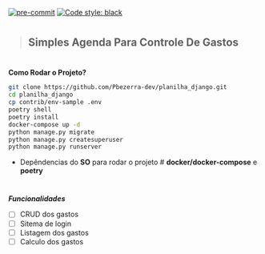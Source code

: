 [![pre-commit](https://img.shields.io/badge/pre--commit-enabled-brightgreen?logo=pre-commit&logoColor=white)](https://github.com/pre-commit/pre-commit)
[![Code style: black](https://img.shields.io/badge/code%20style-black-000000.svg)](https://github.com/psf/black)

#
>## Simples Agenda Para Controle De Gastos
#

__Como Rodar o Projeto?__

```bash
git clone https://github.com/Pbezerra-dev/planilha_django.git
cd planilha_django
cp contrib/env-sample .env
poetry shell
poetry install
docker-compose up -d
python manage.py migrate
python manage.py createsuperuser
python manage.py runserver
```
- Depêndencias do __SO__ para rodar o projeto # __docker/docker-compose__ e __poetry__

#

*__Funcionalidades__*

- [ ] CRUD dos gastos
- [ ] Sitema de login
- [ ] Listagem dos gastos
- [ ] Calculo dos gastos
